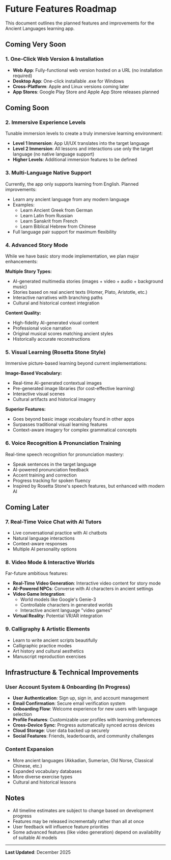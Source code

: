# Future Features Roadmap

This document outlines the planned features and improvements for the Ancient Languages learning app.

## Coming Very Soon

### 1. One-Click Web Version & Installation
- **Web App**: Fully-functional web version hosted on a URL (no installation required)
- **Desktop App**: One-click installable .exe for Windows
- **Cross-Platform**: Apple and Linux versions coming later
- **App Stores**: Google Play Store and Apple App Store releases planned

## Coming Soon

### 2. Immersive Experience Levels
Tunable immersion levels to create a truly immersive learning environment:

- **Level 1 Immersion**: App UI/UX translates into the target language
- **Level 2 Immersion**: All lessons and interactions use only the target language (no native language support)
- **Higher Levels**: Additional immersion features to be defined

### 3. Multi-Language Native Support
Currently, the app only supports learning from English. Planned improvements:

- Learn any ancient language from any modern language
- Examples:
  - Learn Ancient Greek from German
  - Learn Latin from Russian
  - Learn Sanskrit from French
  - Learn Biblical Hebrew from Chinese
- Full language pair support for maximum flexibility

### 4. Advanced Story Mode
While we have basic story mode implementation, we plan major enhancements:

**Multiple Story Types:**
- AI-generated multimedia stories (images + video + audio + background music)
- Stories based on real ancient texts (Homer, Plato, Aristotle, etc.)
- Interactive narratives with branching paths
- Cultural and historical context integration

**Content Quality:**
- High-fidelity AI-generated visual content
- Professional voice narration
- Original musical scores matching ancient styles
- Historically accurate reconstructions

### 5. Visual Learning (Rosetta Stone Style)
Immersive picture-based learning beyond current implementations:

**Image-Based Vocabulary:**
- Real-time AI-generated contextual images
- Pre-generated image libraries (for cost-effective learning)
- Interactive visual scenes
- Cultural artifacts and historical imagery

**Superior Features:**
- Goes beyond basic image vocabulary found in other apps
- Surpasses traditional visual learning features
- Context-aware imagery for complex grammatical concepts

### 6. Voice Recognition & Pronunciation Training
Real-time speech recognition for pronunciation mastery:

- Speak sentences in the target language
- AI-powered pronunciation feedback
- Accent training and correction
- Progress tracking for spoken fluency
- Inspired by Rosetta Stone's speech features, but enhanced with modern AI

## Coming Later

### 7. Real-Time Voice Chat with AI Tutors
- Live conversational practice with AI chatbots
- Natural language interactions
- Context-aware responses
- Multiple AI personality options

### 8. Video Mode & Interactive Worlds
Far-future ambitious features:

- **Real-Time Video Generation**: Interactive video content for story mode
- **AI-Powered NPCs**: Converse with AI characters in ancient settings
- **Video Game Integration**:
  - World models like Google's Genie-3
  - Controllable characters in generated worlds
  - Interactive ancient language "video games"
- **Virtual Reality**: Potential VR/AR integration

### 9. Calligraphy & Artistic Elements
- Learn to write ancient scripts beautifully
- Calligraphic practice modes
- Art history and cultural aesthetics
- Manuscript reproduction exercises

## Infrastructure & Technical Improvements

### User Account System & Onboarding (In Progress)
- **User Authentication**: Sign up, sign in, and account management
- **Email Confirmation**: Secure email verification system
- **Onboarding Flow**: Welcome experience for new users with language selection
- **Profile Features**: Customizable user profiles with learning preferences
- **Cross-Device Sync**: Progress automatically synced across devices
- **Cloud Storage**: User data backed up securely
- **Social Features**: Friends, leaderboards, and community challenges

### Content Expansion
- More ancient languages (Akkadian, Sumerian, Old Norse, Classical Chinese, etc.)
- Expanded vocabulary databases
- More diverse exercise types
- Cultural and historical lessons

## Notes

- All timeline estimates are subject to change based on development progress
- Features may be released incrementally rather than all at once
- User feedback will influence feature priorities
- Some advanced features (like video generation) depend on availability of suitable AI models

---

**Last Updated**: December 2025

